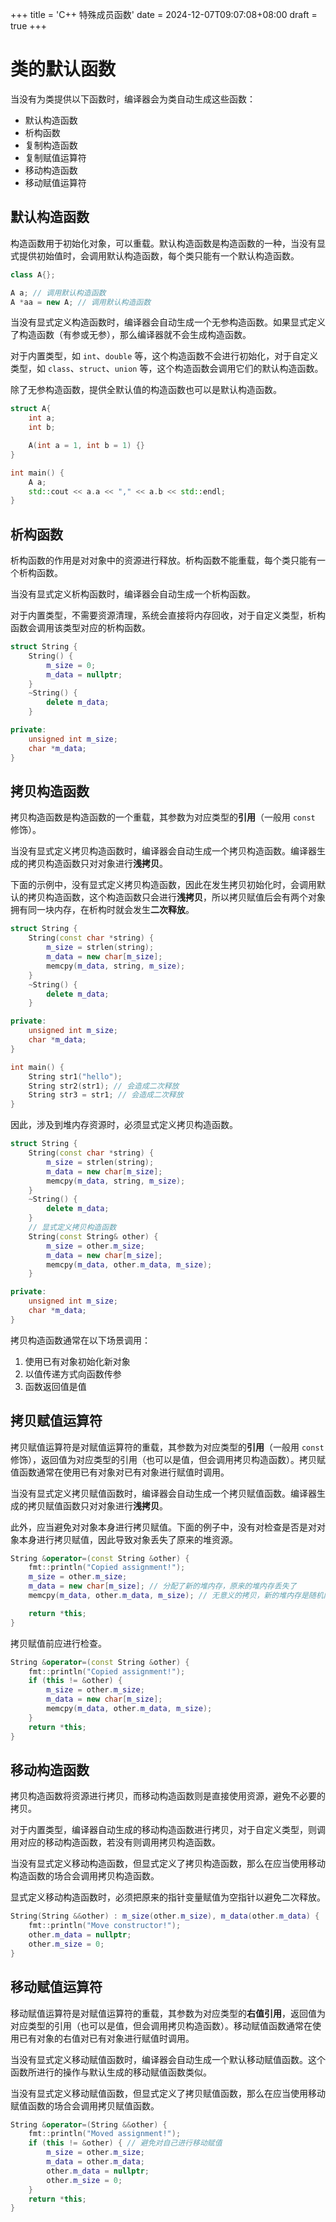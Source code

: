 +++
title = 'C++ 特殊成员函数'
date = 2024-12-07T09:07:08+08:00
draft = true
+++

# 类的默认函数

当没有为类提供以下函数时，编译器会为类自动生成这些函数：

- 默认构造函数
- 析构函数
- 复制构造函数
- 复制赋值运算符
- 移动构造函数
- 移动赋值运算符

## 默认构造函数

构造函数用于初始化对象，可以重载。默认构造函数是构造函数的一种，当没有显式提供初始值时，会调用默认构造函数，每个类只能有一个默认构造函数。

```c++
class A{};

A a; // 调用默认构造函数
A *aa = new A; // 调用默认构造函数
```

当没有显式定义构造函数时，编译器会自动生成一个无参构造函数。如果显式定义了构造函数（有参或无参），那么编译器就不会生成构造函数。

对于内置类型，如 `int`、`double` 等，这个构造函数不会进行初始化，对于自定义类型，如 `class`、`struct`、`union` 等，这个构造函数会调用它们的默认构造函数。

除了无参构造函数，提供全默认值的构造函数也可以是默认构造函数。

```c++
struct A{
    int a;
    int b;

    A(int a = 1, int b = 1) {}
}

int main() {
    A a;
    std::cout << a.a << "," << a.b << std::endl;
}
```

## 析构函数

析构函数的作用是对对象中的资源进行释放。析构函数不能重载，每个类只能有一个析构函数。

当没有显式定义析构函数时，编译器会自动生成一个析构函数。

对于内置类型，不需要资源清理，系统会直接将内存回收，对于自定义类型，析构函数会调用该类型对应的析构函数。

```cpp
struct String {
    String() {
        m_size = 0;
        m_data = nullptr;
    }
    ~String() {
        delete m_data;
    }

private:
    unsigned int m_size;
    char *m_data;
}
```

## 拷贝构造函数

拷贝构造函数是构造函数的一个重载，其参数为对应类型的**引用**（一般用 `const` 修饰）。

当没有显式定义拷贝构造函数时，编译器会自动生成一个拷贝构造函数。编译器生成的拷贝构造函数只对对象进行**浅拷贝**。

下面的示例中，没有显式定义拷贝构造函数，因此在发生拷贝初始化时，会调用默认的拷贝构造函数，这个构造函数只会进行**浅拷贝**，所以拷贝赋值后会有两个对象拥有同一块内存，在析构时就会发生**二次释放**。

```cpp
struct String {
    String(const char *string) {
        m_size = strlen(string);
        m_data = new char[m_size];
        memcpy(m_data, string, m_size);
    }
    ~String() {
        delete m_data;
    }

private:
    unsigned int m_size;
    char *m_data;
}

int main() {
    String str1("hello");
    String str2(str1); // 会造成二次释放
    String str3 = str1; // 会造成二次释放
}
```

因此，涉及到堆内存资源时，必须显式定义拷贝构造函数。

```cpp
struct String {
    String(const char *string) {
        m_size = strlen(string);
        m_data = new char[m_size];
        memcpy(m_data, string, m_size);
    }
    ~String() {
        delete m_data;
    }
    // 显式定义拷贝构造函数
    String(const String& other) {
        m_size = other.m_size;
        m_data = new char[m_size];
        memcpy(m_data, other.m_data, m_size);
    }

private:
    unsigned int m_size;
    char *m_data;
}
```

拷贝构造函数通常在以下场景调用：

1. 使用已有对象初始化新对象
2. 以值传递方式向函数传参
3. 函数返回值是值

## 拷贝赋值运算符

拷贝赋值运算符是对赋值运算符的重载，其参数为对应类型的**引用**（一般用 `const` 修饰），返回值为对应类型的引用（也可以是值，但会调用拷贝构造函数）。拷贝赋值函数通常在使用已有对象对已有对象进行赋值时调用。

当没有显式定义拷贝赋值函数时，编译器会自动生成一个拷贝赋值函数。编译器生成的拷贝赋值函数只对对象进行**浅拷贝**。

此外，应当避免对对象本身进行拷贝赋值。下面的例子中，没有对检查是否是对对象本身进行拷贝赋值，因此导致对象丢失了原来的堆资源。

```cpp
String &operator=(const String &other) {
    fmt::println("Copied assignment!");
    m_size = other.m_size;
    m_data = new char[m_size]; // 分配了新的堆内存，原来的堆内存丢失了
    memcpy(m_data, other.m_data, m_size); // 无意义的拷贝，新的堆内存是随机内容

    return *this;
}
```

拷贝赋值前应进行检查。

```cpp
String &operator=(const String &other) {
    fmt::println("Copied assignment!");
    if (this != &other) {
        m_size = other.m_size;
        m_data = new char[m_size];
        memcpy(m_data, other.m_data, m_size);
    }
    return *this;
}
```

## 移动构造函数

拷贝构造函数将资源进行拷贝，而移动构造函数则是直接使用资源，避免不必要的拷贝。

对于内置类型，编译器自动生成的移动构造函数进行拷贝，对于自定义类型，则调用对应的移动构造函数，若没有则调用拷贝构造函数。

当没有显式定义移动构造函数，但显式定义了拷贝构造函数，那么在应当使用移动构造函数的场合会调用拷贝构造函数。

显式定义移动构造函数时，必须把原来的指针变量赋值为空指针以避免二次释放。

```cpp
String(String &&other) : m_size(other.m_size), m_data(other.m_data) {
    fmt::println("Move constructor!");
    other.m_data = nullptr;
    other.m_size = 0;
}
```

## 移动赋值运算符

移动赋值运算符是对赋值运算符的重载，其参数为对应类型的**右值引用**，返回值为对应类型的引用（也可以是值，但会调用拷贝构造函数）。移动赋值函数通常在使用已有对象的右值对已有对象进行赋值时调用。

当没有显式定义移动赋值函数时，编译器会自动生成一个默认移动赋值函数。这个函数所进行的操作与默认生成的移动赋值函数类似。

当没有显式定义移动赋值函数，但显式定义了拷贝赋值函数，那么在应当使用移动赋值函数的场合会调用拷贝赋值函数。

```cpp
String &operator=(String &&other) {
    fmt::println("Moved assignment!");
    if (this != &other) { // 避免对自己进行移动赋值
        m_size = other.m_size;
        m_data = other.m_data;
        other.m_data = nullptr;
        other.m_size = 0;
    }
    return *this;
}
```
